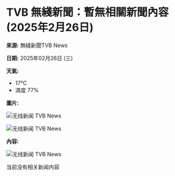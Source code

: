 # TVB 無綫新聞：暫無相關新聞內容 (2025年2月26日)

**來源:** 無綫新聞TVB News

**日期:** 2025年02月26日 (三)

**天氣:**

*   17°C
*   濕度 77%

**圖片:**

![无线新闻 TVB News](https://img.tvb.com/news_admin/weather/pic76.png)

![无线新闻 TVB News](https://news-orig.tvb.com/images/weather/icon_humidity.png)

**內容:**

![无线新闻 TVB News](https://news-orig.tvb.com/images/no_content.png)

当前没有相关新闻内容

